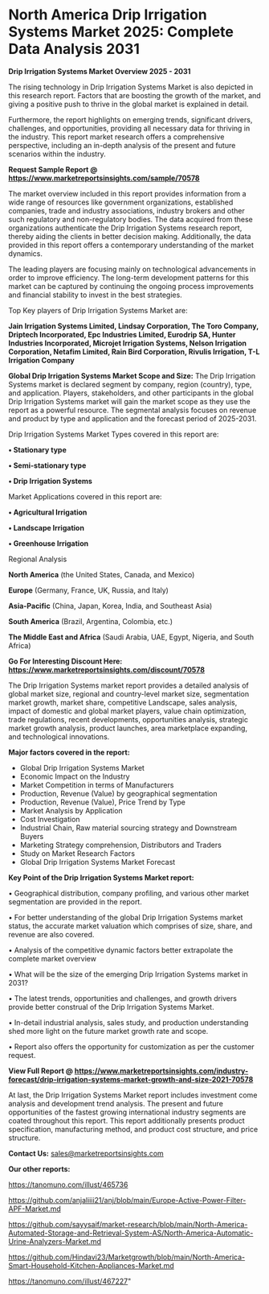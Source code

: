 # North America Drip Irrigation Systems Market 2025: Complete Data Analysis 2031

<Strong> Drip Irrigation Systems Market Overview 2025 - 2031</strong>

The rising technology in Drip Irrigation Systems Market is also depicted in this research report. Factors that are boosting the growth of the market, and giving a positive push to thrive in the global market is explained in detail.

Furthermore, the report highlights on emerging trends, significant drivers, challenges, and opportunities, providing all necessary data for thriving in the industry. This report market research offers a comprehensive perspective, including an in-depth analysis of the present and future scenarios within the industry.

<strong>Request Sample Report @ <a href=https://www.marketreportsinsights.com/sample/70578>https://www.marketreportsinsights.com/sample/70578</a></strong>

The market overview included in this report provides information from a wide range of resources like government organizations, established companies, trade and industry associations, industry brokers and other such regulatory and non-regulatory bodies. The data acquired from these organizations authenticate the Drip Irrigation Systems research report, thereby aiding the clients in better decision making. Additionally, the data provided in this report offers a contemporary understanding of the market dynamics.

The leading players are focusing mainly on technological advancements in order to improve efficiency. The long-term development patterns for this market can be captured by continuing the ongoing process improvements and financial stability to invest in the best strategies.

Top Key players of Drip Irrigation Systems Market are:

<strong>Jain Irrigation Systems Limited, Lindsay Corporation, The Toro Company, Driptech Incorporated, Epc Industries Limited, Eurodrip SA, Hunter Industries Incorporated, Microjet Irrigation Systems, Nelson Irrigation Corporation, Netafim Limited, Rain Bird Corporation, Rivulis Irrigation, T-L Irrigation Company</strong>

<strong><b>Global Drip Irrigation Systems Market Scope and Size:</b></strong>
The Drip Irrigation Systems market is declared segment by company, region (country), type, and application. Players, stakeholders, and other participants in the global Drip Irrigation Systems market will gain the market scope as they use the report as a powerful resource. The segmental analysis focuses on revenue and product by type and application and the forecast period of 2025-2031.

Drip Irrigation Systems Market Types covered in this report are:

<strong>• Stationary type

• Semi-stationary type

• Drip Irrigation Systems</strong>

Market Applications covered in this report are:

<strong>• Agricultural Irrigation

• Landscape Irrigation

• Greenhouse Irrigation</strong> 

Regional Analysis

<strong>North America</strong> (the United States, Canada, and Mexico)

<strong>Europe</strong> (Germany, France, UK, Russia, and Italy)

<strong>Asia-Pacific</strong> (China, Japan, Korea, India, and Southeast Asia)

<strong>South America</strong> (Brazil, Argentina, Colombia, etc.)

<strong>The Middle East and Africa</strong> (Saudi Arabia, UAE, Egypt, Nigeria, and South Africa)

<strong>Go For Interesting Discount Here: <a href=https://www.marketreportsinsights.com/discount/70578>https://www.marketreportsinsights.com/discount/70578</a></strong>

The Drip Irrigation Systems market report provides a detailed analysis of global market size, regional and country-level market size, segmentation market growth, market share, competitive Landscape, sales analysis, impact of domestic and global market players, value chain optimization, trade regulations, recent developments, opportunities analysis, strategic market growth analysis, product launches, area marketplace expanding, and technological innovations.

<strong><b>Major factors covered in the report:</b></strong>
<ul>
  <li>Global Drip Irrigation Systems Market </li>
  <li>Economic Impact on the Industry</li>
  <li>Market Competition in terms of Manufacturers</li>
  <li>Production, Revenue (Value) by geographical segmentation</li>
  <li>Production, Revenue (Value), Price Trend by Type</li>
  <li>Market Analysis by Application</li>
  <li>Cost Investigation</li>
  <li>Industrial Chain, Raw material sourcing strategy and Downstream Buyers</li>
  <li>Marketing Strategy comprehension, Distributors and Traders</li>
  <li>Study on Market Research Factors</li>
  <li>Global Drip Irrigation Systems Market Forecast</li>
</ul>

<strong><b>Key Point of the Drip Irrigation Systems Market report:</b></strong>

• Geographical distribution, company profiling, and various other market segmentation are provided in the report.

• For better understanding of the global Drip Irrigation Systems market status, the accurate market valuation which comprises of size, share, and revenue are also covered.

• Analysis of the competitive dynamic factors better extrapolate the complete market overview

• What will be the size of the emerging Drip Irrigation Systems market in 2031?

• The latest trends, opportunities and challenges, and growth drivers provide better construal of the Drip Irrigation Systems Market.

• In-detail industrial analysis, sales study, and production understanding shed more light on the future market growth rate and scope.

• Report also offers the opportunity for customization as per the customer request.

<strong><b>View Full Report @ <a href=https://www.marketreportsinsights.com/industry-forecast/drip-irrigation-systems-market-growth-and-size-2021-70578>https://www.marketreportsinsights.com/industry-forecast/drip-irrigation-systems-market-growth-and-size-2021-70578</a></b></strong>


At last, the Drip Irrigation Systems Market report includes investment come analysis and development trend analysis. The present and future opportunities of the fastest growing international industry segments are coated throughout this report. This report additionally presents product specification, manufacturing method, and product cost structure, and price structure.

<strong>Contact Us:</strong>
sales@marketreportsinsights.com

<strong>Our other reports:</strong>

<a href=https://tanomuno.com/illust/465736>https://tanomuno.com/illust/465736</a>

<a href=https://github.com/anjaliiii21/anj/blob/main/Europe-Active-Power-Filter-APF-Market.md>https://github.com/anjaliiii21/anj/blob/main/Europe-Active-Power-Filter-APF-Market.md</a>

<a href=https://github.com/sayysaif/market-research/blob/main/North-America-Automated-Storage-and-Retrieval-System-AS/North-America-Automatic-Urine-Analyzers-Market.md>https://github.com/sayysaif/market-research/blob/main/North-America-Automated-Storage-and-Retrieval-System-AS/North-America-Automatic-Urine-Analyzers-Market.md</a>

<a href=https://github.com/Hindavi23/Marketgrowth/blob/main/North-America-Smart-Household-Kitchen-Appliances-Market.md>https://github.com/Hindavi23/Marketgrowth/blob/main/North-America-Smart-Household-Kitchen-Appliances-Market.md</a>

<a href=https://tanomuno.com/illust/467227>https://tanomuno.com/illust/467227</a>"
